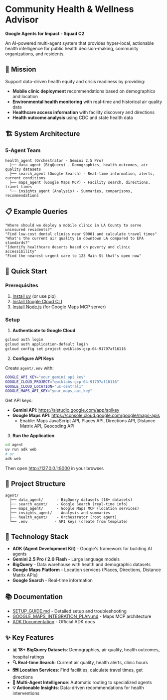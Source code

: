 # Community Health & Wellness Advisor

**Google Agents for Impact - Squad C2**

An AI-powered multi-agent system that provides hyper-local, actionable health intelligence for public health decision-making, community organizations, and residents.

## 🎯 Mission

Support data-driven health equity and crisis readiness by providing:
- **Mobile clinic deployment** recommendations based on demographics and location
- **Environmental health monitoring** with real-time and historical air quality data
- **Healthcare access information** with facility discovery and directions
- **Health outcome analysis** using CDC and state health data

## 🏗️ System Architecture

### 5-Agent Team
```
health_agent (Orchestrator - Gemini 2.5 Pro)
  ├── data_agent (BigQuery) - Demographics, health outcomes, air quality datasets
  ├── search_agent (Google Search) - Real-time information, alerts, current conditions
  ├── maps_agent (Google Maps MCP) - Facility search, directions, travel times
  └── insights_agent (Analysis) - Summaries, comparisons, recommendations
```

## 📋 Example Queries

```
"Where should we deploy a mobile clinic in LA County to serve uninsured residents?"
"Find low-cost dental clinics near 90001 and calculate travel times"
"What's the current air quality in downtown LA compared to EPA standards?"
"Identify healthcare deserts based on poverty and clinic accessibility"
"Find the nearest urgent care to 123 Main St that's open now"
```

## 🚀 Quick Start

### Prerequisites
1. [Install uv](https://docs.astral.sh/uv/getting-started/installation/) (or use pip)
2. [Install Google Cloud CLI](https://cloud.google.com/sdk/docs/install-sdk)
3. [Install Node.js](https://nodejs.org/) (for Google Maps MCP server)

### Setup

1. **Authenticate to Google Cloud**
```bash
gcloud auth login
gcloud auth application-default login
gcloud config set project qwiklabs-gcp-04-91797af16116
```

2. **Configure API Keys**

Create `agent/.env` with:
```bash
GOOGLE_API_KEY="your_gemini_api_key"
GOOGLE_CLOUD_PROJECT="qwiklabs-gcp-04-91797af16116"
GOOGLE_CLOUD_LOCATION="us-central1"
GOOGLE_MAPS_API_KEY="your_maps_api_key"
```

Get API keys:
- **Gemini API**: https://aistudio.google.com/app/apikey
- **Google Maps API**: https://console.cloud.google.com/google/maps-apis
  - Enable: Maps JavaScript API, Places API, Directions API, Distance Matrix API, Geocoding API

3. **Run the Application**
```bash
cd agent
uv run adk web
# or
adk web
```

Then open http://127.0.0.1:8000 in your browser.

## 📁 Project Structure
```
agent/
  ├── data_agent/      - BigQuery datasets (18+ datasets)
  ├── search_agent/    - Google Search (real-time info)
  ├── maps_agent/      - Google Maps MCP (location services)
  ├── insights_agent/  - Analysis and summaries
  ├── health_agent/    - Orchestrator (root agent)
  └── .env            - API keys (create from template)
```

## 🔧 Technology Stack

- **ADK (Agent Development Kit)** - Google's framework for building AI agents
- **Gemini 2.5 Pro / 2.0 Flash** - Large language models
- **BigQuery** - Data warehouse with health and demographic datasets
- **Google Maps Platform** - Location services (Places, Directions, Distance Matrix APIs)
- **Google Search** - Real-time information

## 📚 Documentation

- [SETUP_GUIDE.md](SETUP_GUIDE.md) - Detailed setup and troubleshooting
- [GOOGLE_MAPS_INTEGRATION_PLAN.md](GOOGLE_MAPS_INTEGRATION_PLAN.md) - Maps MCP architecture
- [ADK Documentation](https://google.github.io/adk-docs/) - Official ADK docs

## ✨ Key Features

- **📊 18+ BigQuery Datasets**: Demographics, air quality, health outcomes, hospital ratings
- **🔍 Real-time Search**: Current air quality, health alerts, clinic hours
- **🗺️ Location Services**: Find facilities, calculate travel times, get directions
- **🤖 Multi-Agent Intelligence**: Automatic routing to specialized agents
- **💡 Actionable Insights**: Data-driven recommendations for health interventions
